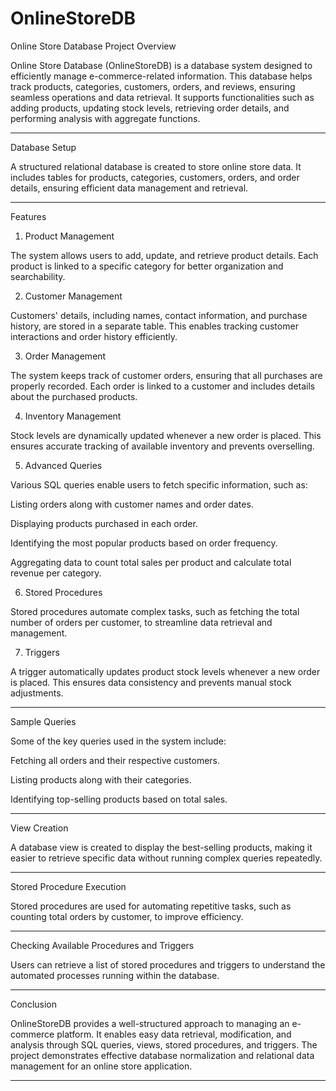 # OnlineStoreDB

Online Store Database Project Overview

Online Store Database (OnlineStoreDB) is a database system designed to efficiently manage e-commerce-related information. This database helps track products, categories, customers, orders, and reviews, ensuring seamless operations and data retrieval. It supports functionalities such as adding products, updating stock levels, retrieving order details, and performing analysis with aggregate functions.


---

Database Setup

A structured relational database is created to store online store data. It includes tables for products, categories, customers, orders, and order details, ensuring efficient data management and retrieval.


---

Features

1. Product Management

The system allows users to add, update, and retrieve product details. Each product is linked to a specific category for better organization and searchability.

2. Customer Management

Customers' details, including names, contact information, and purchase history, are stored in a separate table. This enables tracking customer interactions and order history efficiently.

3. Order Management

The system keeps track of customer orders, ensuring that all purchases are properly recorded. Each order is linked to a customer and includes details about the purchased products.

4. Inventory Management

Stock levels are dynamically updated whenever a new order is placed. This ensures accurate tracking of available inventory and prevents overselling.

5. Advanced Queries

Various SQL queries enable users to fetch specific information, such as:

Listing orders along with customer names and order dates.

Displaying products purchased in each order.

Identifying the most popular products based on order frequency.

Aggregating data to count total sales per product and calculate total revenue per category.


6. Stored Procedures

Stored procedures automate complex tasks, such as fetching the total number of orders per customer, to streamline data retrieval and management.

7. Triggers

A trigger automatically updates product stock levels whenever a new order is placed. This ensures data consistency and prevents manual stock adjustments.


---

Sample Queries

Some of the key queries used in the system include:

Fetching all orders and their respective customers.

Listing products along with their categories.

Identifying top-selling products based on total sales.



---

View Creation

A database view is created to display the best-selling products, making it easier to retrieve specific data without running complex queries repeatedly.


---

Stored Procedure Execution

Stored procedures are used for automating repetitive tasks, such as counting total orders by customer, to improve efficiency.


---

Checking Available Procedures and Triggers

Users can retrieve a list of stored procedures and triggers to understand the automated processes running within the database.


---

Conclusion

OnlineStoreDB provides a well-structured approach to managing an e-commerce platform. It enables easy data retrieval, modification, and analysis through SQL queries, views, stored procedures, and triggers. The project demonstrates effective database normalization and relational data management for an online store application.


---
